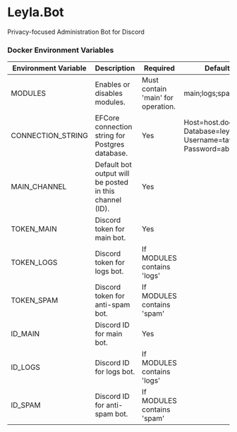# Leyla.Bot

Privacy-focused Administration Bot for Discord

### Docker Environment Variables

| Environment Variable | Description                                             | Required                           | Default Value                                                                              |
|----------------------|---------------------------------------------------------|------------------------------------|--------------------------------------------------------------------------------------------|
| MODULES              | Enables or disables modules.                            | Must contain 'main' for operation. | main;logs;spam                                                                             |
| CONNECTION_STRING    | EFCore connection string for Postgres database.         | Yes                                | Host=host.docker.internal;<br/>Database=leyla_dev;<br/>Username=tawmy;<br/>Password=abc123 |
| MAIN_CHANNEL         | Default bot output will be posted in this channel (ID). | Yes                                |                                                                                            |
| TOKEN_MAIN           | Discord token for main bot.                             | Yes                                |                                                                                            |
| TOKEN_LOGS           | Discord token for logs bot.                             | If MODULES contains 'logs'         |                                                                                            |
| TOKEN_SPAM           | Discord token for anti-spam bot.                        | If MODULES contains 'spam'         |                                                                                            |
| ID_MAIN              | Discord ID for main bot.                                | Yes                                |                                                                                            |
| ID_LOGS              | Discord ID for logs bot.                                | If MODULES contains 'logs'         |                                                                                            |
| ID_SPAM              | Discord ID for anti-spam bot.                           | If MODULES contains 'spam'         |                                                                                            |
